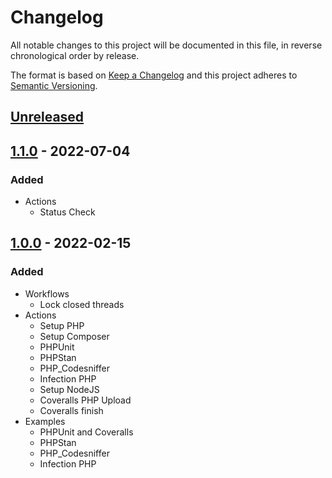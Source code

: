 # Changelog

All notable changes to this project will be documented in this file, in reverse chronological order by release.

The format is based on [Keep a Changelog](http://keepachangelog.com/en/1.0.0/)
and this project adheres to [Semantic Versioning](http://semver.org/spec/v2.0.0.html).

## [Unreleased](https://github.com/orisai/github-workflows/compare/1.1.0...HEAD)

## [1.1.0](https://github.com/orisai/github-workflows/compare/1.0.0...1.1.0) - 2022-07-04

### Added

- Actions
  - Status Check

## [1.0.0](https://github.com/orisai/github-workflows/releases/tag/1.0.0) - 2022-02-15

### Added

- Workflows
	- Lock closed threads
- Actions
	- Setup PHP
	- Setup Composer
	- PHPUnit
	- PHPStan
	- PHP_Codesniffer
	- Infection PHP
	- Setup NodeJS
	- Coveralls PHP Upload
	- Coveralls finish
- Examples
	- PHPUnit and Coveralls
	- PHPStan
	- PHP_Codesniffer
	- Infection PHP
